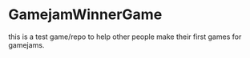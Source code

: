 # GamejamWinnerGame
this is a test game/repo to help other people make their first games for gamejams. 
